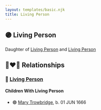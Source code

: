 ```yaml
---
layout: templates/basic.njk
title: Living Person
---
```

## 🟣 Living Person

Daughter of [Living Person](/people/4/41755336) and [Living Person](/people/1/11966920)

## 👩‍❤️‍👨 Relationships

### 🔵 [Living Person](/people/5/57269298)

#### Children With Living Person
* 🟣 [Mary Trowbridge](/people/4/42640832), b. 01 JUN 1666